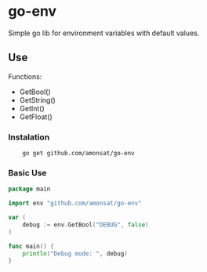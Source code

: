 # go-env
Simple go lib for environment variables with default values.
## Use

Functions:
- GetBool()
- GetString()
- GetInt()
- GetFloat()

### Instalation
```
	go get github.com/amonsat/go-env
```

### Basic Use

```go
package main

import env "github.com/amonsat/go-env"

var (
	debug := env.GetBool("DEBUG", false)
)

func main() {
	println("Debug mode: ", debug)
}
```